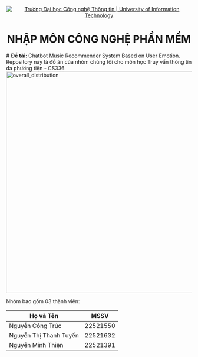 <!-- Banner -->
<p align="center">
  <a href="https://www.uit.edu.vn/" title="Trường Đại học Công nghệ Thông tin" style="border: none;">
    <img src="https://i.imgur.com/WmMnSRt.png" alt="Trường Đại học Công nghệ Thông tin | University of Information Technology">
  </a>
</p>

<h1 align="center"><b>NHẬP MÔN CÔNG NGHỆ PHẦN MỀM</b></h1>
# <b> Đề tài: </b> Chatbot Music Recommender System Based on User Emotion.
Repository này là đồ án của nhóm chúng tôi cho môn học Truy vấn thông tin đa phương tiện - CS336
<img width="600" alt="overall_distribution" src=https://github.com/user-attachments/assets/a6f12272-9531-476a-ab80-ff28d3bc0340>

Nhóm bao gồm 03 thành viên:

| Họ và Tên              | MSSV     |
|------------------------|----------|
| Nguyễn Công Trúc     | 22521550 |
| Nguyễn Thị Thanh Tuyền           | 22521632 |
| Nguyễn Minh Thiện             |22521391  |
